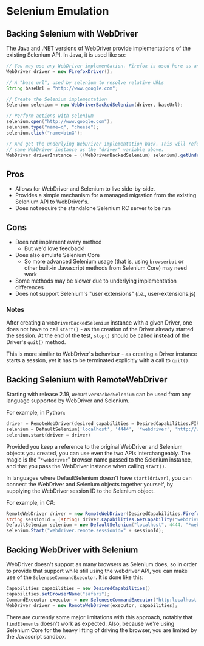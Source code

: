 # Selenium Emulation

## Backing Selenium with WebDriver
The Java and .NET versions of WebDriver provide implementations of the existing Selenium API. In Java, it is used like so:

```java
// You may use any WebDriver implementation. Firefox is used here as an example
WebDriver driver = new FirefoxDriver();

// A "base url", used by selenium to resolve relative URLs
String baseUrl = "http://www.google.com";

// Create the Selenium implementation
Selenium selenium = new WebDriverBackedSelenium(driver, baseUrl);

// Perform actions with selenium
selenium.open("http://www.google.com");
selenium.type("name=q", "cheese");
selenium.click("name=btnG");

// And get the underlying WebDriver implementation back. This will refer to the
// same WebDriver instance as the "driver" variable above.
WebDriver driverInstance = ((WebDriverBackedSelenium) selenium).getUnderlyingWebDriver();
```

## Pros

  * Allows for WebDriver and Selenium to live side-by-side.
  * Provides a simple mechanism for a managed migration from the existing Selenium API to WebDriver's.
  * Does not require the standalone Selenium RC server to be run

## Cons

  * Does not implement every method
    * But we'd love feedback!
  * Does also emulate Selenium Core
    * So more advanced Selenium usage (that is, using `browserbot` or other built-in Javascript methods from Selenium Core) may need work
  * Some methods may be slower due to underlying implementation differences
  * Does not support Selenium's "user extensions" (_i.e._, user-extensions.js)

### Notes
After creating a `WebDriverBackedSelenium` instance with a given Driver, one does not have to call `start()` - as the creation of the Driver already started the session. At the end of the test, `stop()` should be called **instead** of the Driver's `quit()` method.

This is more similar to WebDriver's behaviour - as creating a Driver instance starts a session, yet it has to be terminated explicitly with a call to `quit()`.

## Backing Selenium with RemoteWebDriver
Starting with release 2.19, `WebDriverBackedSelenium` can be used from any language supported by WebDriver and Selenium.

For example, in Python:

```python
driver = RemoteWebDriver(desired_capabilities = DesiredCapabilities.FIREFOX)
selenium = DefaultSelenium('localhost', '4444', '*webdriver', 'http://www.google.com')
selenium.start(driver = driver)
```

Provided you keep a reference to the original WebDriver and Selenium objects you created, you can use even the two APIs interchangeably.  The magic is the "`*webdriver`" browser name passed to the Selenium instance, and that you pass the WebDriver instance when calling `start()`.

In languages where DefaultSelenium doesn't have `start(driver)`, you can connect the WebDriver and Selenium objects together yourself, by supplying the WebDriver session ID to the Selenium object.

For example, in C#:

```csharp
RemoteWebDriver driver = new RemoteWebDriver(DesiredCapabilities.Firefox());
string sessionId = (string) driver.Capabilities.GetCapability("webdriver.remote.sessionid");
DefaultSelenium selenium = new DefaultSelenium("localhost", 4444, "*webdriver", "http://www.google.com");
selenium.Start("webdriver.remote.sessionid=" + sessionId);
```

## Backing WebDriver with Selenium

WebDriver doesn't support as many browsers as Selenium does, so in order to provide that support while still using the webdriver API, you can make use of the `SeleneseCommandExecutor`. It is done like this:

```java
Capabilities capabilities = new DesiredCapabilities()
capabilities.setBrowserName("safari");
CommandExecutor executor = new SeleneseCommandExecutor("http:localhost:4444/", "http://www.google.com/", capabilities);
WebDriver driver = new RemoteWebDriver(executor, capabilities);
```

There are currently some major limitations with this approach, notably that `findElements` doesn't work as expected. Also, because we're using Selenium Core for the heavy lifting of driving the browser, you are limited by the Javascript sandbox.